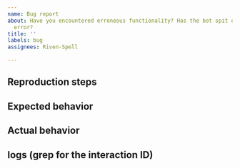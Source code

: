 ```yaml
---
name: Bug report
about: Have you encountered erroneous functionality? Has the bot spit out an internal
  error?
title: ''
labels: bug
assignees: Riven-Spell

---
```


## Reproduction steps

## Expected behavior

## Actual behavior

## logs (grep for the interaction ID)
```
```
